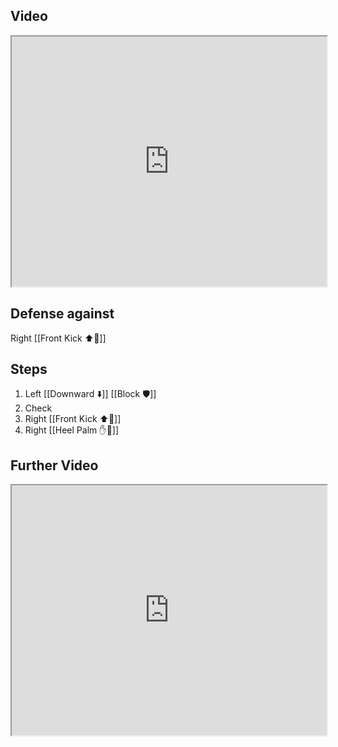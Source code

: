 ## Video

<iframe src="https://www.youtube.com/embed/ZGfyL70STUs" width="100%" height="400"></iframe>

## Defense against

Right [[Front Kick ⬆️🦵]]

## Steps

1. Left [[Downward ⬇️]] [[Block 🛡️]]
2. Check
3. Right [[Front Kick ⬆️🦵]]
4. Right [[Heel Palm ✋🌴]]

## Further Video

<iframe src="https://www.youtube.com/embed/IXZ6kr4VHQw?start=226&end=241" width="100%" height="400"></iframe>